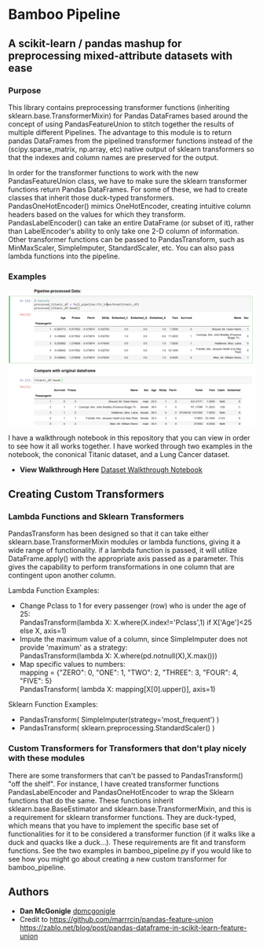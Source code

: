 # Bamboo Pipeline

## A scikit-learn / pandas mashup for preprocessing mixed-attribute datasets with ease

### Purpose

This library contains preprocessing transformer functions (inheriting sklearn.base.TransformerMixin) for Pandas DataFrames based around the concept of using PandasFeatureUnion to stitch together the results of multiple different Pipelines. The advantage to this module is to return pandas DataFrames from the pipelined transformer functions instead of the (scipy.sparse_matrix, np.array, etc) native output of sklearn transformers so that the indexes and column names are preserved for the output.

In order for the transformer functions to work with the new PandasFeatureUnion class, we have to make sure the sklearn transformer functions return Pandas DataFrames.  For some of these, we had to create classes that inherit those duck-typed transformers.  PandasOneHotEncoder() mimics OneHotEncoder, creating intuitive column headers based on the values for which they transform.  PandasLabelEncoder() can take an entire DataFrame (or subset of it), rather than LabelEncoder's ability to only take one 2-D column of information.  Other transformer functions can be passed to PandasTransform, such as MinMaxScaler, SimpleImputer, StandardScaler, etc.  You can also pass lambda functions into the pipeline.

### Examples

![Canonical Titanic Dataset](./img/titanic.png)

I have a walkthrough notebook in this repository that you can view in order to see how it all works together.  I have worked through two examples in the notebook, the cononical Titanic dataset, and a Lung Cancer dataset.

* **View Walkthrough Here** [Dataset Walkthrough Notebook](./dataset_walkthroughs.ipynb)

## Creating Custom Transformers

### Lambda Functions and Sklearn Transformers

PandasTransform has been designed so that it can take either sklearn.base.TransformerMixin modules or lambda functions, giving it a wide range of functionality.  if a lambda function is passed, it will utilize DataFrame.apply() with the appropriate axis passed as a parameter.  This gives the capability to perform transformations in one column that are contingent upon another column.  

Lambda Function Examples:

* Change Pclass to 1 for every passenger (row) who is under the age of 25:
<br>PandasTransform(lambda X: X.where(X.index!='Pclass',1) if X['Age']<25 else X, axis=1)
* Impute the maximum value of a column, since SimpleImputer does not provide 'maximum' as a strategy:
<br>PandasTransform(lambda X: X.where(pd.notnull(X),X.max()))
* Map specific values to numbers:
<br>mapping = {"ZERO": 0, "ONE": 1, "TWO": 2, "THREE": 3, "FOUR": 4, "FIVE": 5}
<br>PandasTransform( lambda X: mapping[X[0].upper()], axis=1)

Sklearn Function Examples:

* PandasTransform( SimpleImputer(strategy='most_frequent') )
* PandasTransform( sklearn.preprocessing.StandardScaler() )

### Custom Transformers for Transformers that don't play nicely with these modules

There are some transformers that can't be passed to PandasTransform() "off the shelf".  For instance, I have created transformer functions PandasLabelEncoder and PandasOneHotEncoder to wrap the Sklearn functions that do the same.  These functions inherit sklearn.base.BaseEstimator and sklearn.base.TransformerMixin, and this is a requirement for sklearn transformer functions.  They are duck-typed, which means that you have to implement the specific base set of functionalities for it to be considered a transformer function (if it walks like a duck and quacks like a duck...).  These requirements are fit and transform functions.  See the two examples in bamboo_pipeline.py if you would like to see how you might go about creating a new custom transformer for bamboo_pipeline.

## Authors

* **Dan McGonigle** [dpmcgonigle](https://github.com/dpmcgonigle)
* Credit to https://github.com/marrrcin/pandas-feature-union
    https://zablo.net/blog/post/pandas-dataframe-in-scikit-learn-feature-union
